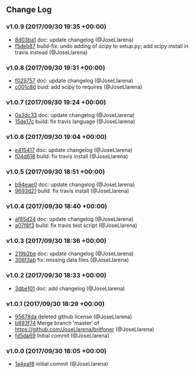## Change Log

### v1.0.9 (2017/09/30 19:35 +00:00)
- [8d03ba1](https://github.com/JoseLlarena/britfoner/commit/8d03ba150ac0c95385d6c9ddd5b5203c214f7e7d) doc: update changelog (@JoseLlarena)
- [f5deb87](https://github.com/JoseLlarena/britfoner/commit/f5deb8752030cac149eba3e87ed0314a2c713ba9) build-fix: undo adding of scipy to setup.py; add scipy install in travis instead (@JoseLlarena)

### v1.0.8 (2017/09/30 19:31 +00:00)
- [f029757](https://github.com/JoseLlarena/britfoner/commit/f0297570006392738400d07931d93606e49a10ad) doc: update changelog (@JoseLlarena)
- [c001c8d](https://github.com/JoseLlarena/britfoner/commit/c001c8d02303a125947b6fc520dbad7561e0f374) buid: add scipy to requires (@JoseLlarena)

### v1.0.7 (2017/09/30 19:24 +00:00)
- [0a3dc33](https://github.com/JoseLlarena/britfoner/commit/0a3dc33ad6eb0cf729761689f0a917d485ae19c4) doc: update changelog (@JoseLlarena)
- [15de17c](https://github.com/JoseLlarena/britfoner/commit/15de17c4a75b55f4ef42218c3f1a39104fba162e) build: fix travis language (@JoseLlarena)

### v1.0.6 (2017/09/30 19:04 +00:00)
- [e415417](https://github.com/JoseLlarena/britfoner/commit/e4154179205d49958b10203a7b6769a2ad866a7a) doc: update changelog (@JoseLlarena)
- [f04d618](https://github.com/JoseLlarena/britfoner/commit/f04d618a27491a65d53f5ca22f3d2739ccc5bf67) build: fix travis install (@JoseLlarena)

### v1.0.5 (2017/09/30 18:51 +00:00)
- [b94eae0](https://github.com/JoseLlarena/britfoner/commit/b94eae06c54a807fae28c77908633531edcddb6f) doc: update changelog (@JoseLlarena)
- [9693d21](https://github.com/JoseLlarena/britfoner/commit/9693d2154fbdd192870bac67b3883f7107be6aef) build: fix travis install (@JoseLlarena)

### v1.0.4 (2017/09/30 18:40 +00:00)
- [af85d24](https://github.com/JoseLlarena/britfoner/commit/af85d2427b9275f5cc08434900ebe9bbe47a2018) doc: update changelog (@JoseLlarena)
- [a07f8f3](https://github.com/JoseLlarena/britfoner/commit/a07f8f3201dc3668ffb01c6dcd6ef9d0ea6db624) build: fix travis test script (@JoseLlarena)

### v1.0.3 (2017/09/30 18:36 +00:00)
- [219b2be](https://github.com/JoseLlarena/britfoner/commit/219b2becf668a27466d812506865472215b7ad1c) doc: update changelog (@JoseLlarena)
- [306f3ab](https://github.com/JoseLlarena/britfoner/commit/306f3ab6513d2ded35a1f5c736707e37553e6509) fix: missing data files (@JoseLlarena)

### v1.0.2 (2017/09/30 18:33 +00:00)
- [3dbe101](https://github.com/JoseLlarena/britfoner/commit/3dbe101c0655bd7380bc749a11cc6191ea6f2779) doc: add changelog (@JoseLlarena)

### v1.0.1 (2017/09/30 18:29 +00:00)
- [95678da](https://github.com/JoseLlarena/britfoner/commit/95678da562d83c7dc3cab71e2cc85d04658848bd) deleted github license (@JoseLlarena)
- [b893f74](https://github.com/JoseLlarena/britfoner/commit/b893f74dfffdcdfe9b3df77d92bbe3caa40eac1b) Merge branch 'master' of https://github.com/JoseLlarena/britfoner (@JoseLlarena)
- [fd5da69](https://github.com/JoseLlarena/britfoner/commit/fd5da69c0434eb5db59506677b93eee6f7211680) Initial commit (@JoseLlarena)

### v1.0.0 (2017/09/30 18:05 +00:00)
- [1a4eaf8](https://github.com/JoseLlarena/britfoner/commit/1a4eaf8b1593d0d0f49733ed84449455e6ab06ca) initial commit (@JoseLlarena)